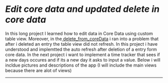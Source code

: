 # *Edit core data and updated delete in core data*

In this long project I learned how to edit data in Core Data using custom table view. Moreover, in the[ delete_from_coreData](https://github.com/DanMint/IOS-apps/tree/main/CoreData_Pracice/delete_from_coreData) i ran into a problem that after i deleted an entry the table view did not refresh. In this project i have understood and implemtted the auto refresh after deletion of a entry form core data. In the next project i want to implement a time tracker that sees if a new days occures and if its a new day it asks to input a value. Below i will incldue pictures and descriptions of the app (I will include the main views because there are alot of views)

--------------------------------------------------------------------------------------------------------------------------------------------------------------------


